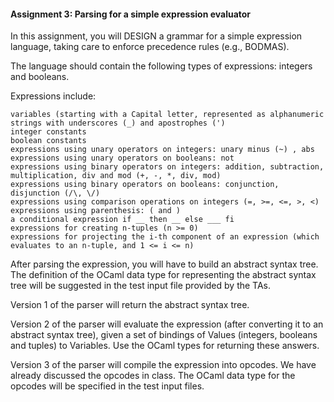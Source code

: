 #### Assignment 3: Parsing for a simple expression evaluator
In this assignment, you will DESIGN a grammar for a simple expression language, taking care to enforce precedence rules (e.g., BODMAS).

The language should contain the following types of expressions:  integers and booleans.

Expressions include:
```
variables (starting with a Capital letter, represented as alphanumeric strings with underscores (_) and apostrophes (')
integer constants
boolean constants
expressions using unary operators on integers: unary minus (~) , abs
expressions using unary operators on booleans: not
expressions using binary operators on integers: addition, subtraction, multiplication, div and mod (+, -, *, div, mod)
expressions using binary operators on booleans: conjunction, disjunction (/\, \/)
expressions using comparison operations on integers (=, >=, <=, >, <)
expressions using parenthesis: ( and )
a conditional expression if __ then __ else ___ fi
expressions for creating n-tuples (n >= 0)
expressions for projecting the i-th component of an expression (which evaluates to an n-tuple, and 1 <= i <= n)
```
After parsing the expression, you will have to build an abstract syntax tree.  The definition of the OCaml data type for representing the abstract syntax tree will be suggested in the test input file provided by the TAs.

Version 1 of the parser will return the abstract syntax tree.

Version 2 of the parser will evaluate the expression (after converting it to an abstract syntax tree), given a set of bindings of Values (integers, booleans and tuples) to Variables.  Use the OCaml types for returning these answers.

Version 3 of the parser will compile the expression into opcodes.  We have already discussed the opcodes in class.  The OCaml data type for the opcodes will be specified in the test input files.
